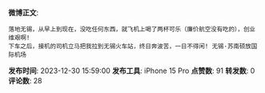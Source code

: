 **微博正文**: 
```
落地无锡，从早上到现在，没吃任何东西，就飞机上喝了两杯可乐（廉价航空没有吃的），创业维艰啊!
下车之后，接机的司机立马把我拉到无锡火车站，终日奔波苦，一日不得闲! 无锡·苏南硕放国际机场
```
**发布时间**: 2023-12-30 15:59:00
**发布工具**: iPhone 15 Pro
**点赞数**: 91
**转发数**: 0
**评论数**: 28
